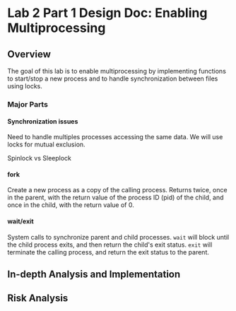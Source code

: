 # Lab 2 Part 1 Design Doc: Enabling Multiprocessing

## Overview

The goal of this lab is to enable multiprocessing by implementing functions to start/stop a new process and to handle synchronization between files using locks.

### Major Parts

#### Synchronization issues
Need to handle multiples processes accessing the same data. We will use locks for mutual exclusion.

Spinlock vs Sleeplock

#### fork
Create a new process as a copy of the calling process. Returns twice, once in the parent, with the return value of the process ID (pid) of the child, and once in the child, with the return value of 0.

#### wait/exit
System calls to synchronize parent and child processes. `wait` will block until the child process exits, and then return the child's exit status. `exit` will terminate the calling process, and return the exit status to the parent.


## In-depth Analysis and Implementation


## Risk Analysis

